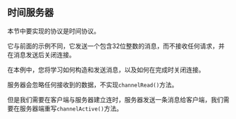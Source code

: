 ## 时间服务器

本节中要实现的协议是时间协议。

它与前面的示例不同，它发送一个包含32位整数的消息，而不接收任何请求，并在消息发送后关闭连接。

在本例中，您将学习如何构造和发送消息，以及如何在完成时关闭连接。

服务器会忽略任何接收到的数据，不实现`channelRead()`方法。

但是我们需要在客户端与服务器建立连时，服务器发送一条消息给客户端，我们需要在服务器端重写`channelActive()`方法。





